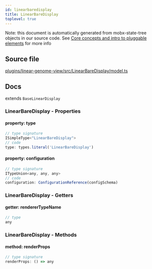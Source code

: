 ```yaml
---
id: linearbaredisplay
title: LinearBareDisplay
toplevel: true
---
```


Note: this document is automatically generated from mobx-state-tree objects in
our source code. See
[Core concepts and intro to pluggable elements](/docs/developer_guide/) for more
info

## Source file

[plugins/linear-genome-view/src/LinearBareDisplay/model.ts](https://github.com/GMOD/jbrowse-components/blob/main/plugins/linear-genome-view/src/LinearBareDisplay/model.ts)

## Docs

extends `BaseLinearDisplay`

### LinearBareDisplay - Properties

#### property: type

```js
// type signature
ISimpleType<"LinearBareDisplay">
// code
type: types.literal('LinearBareDisplay')
```

#### property: configuration

```js
// type signature
ITypeUnion<any, any, any>
// code
configuration: ConfigurationReference(configSchema)
```

### LinearBareDisplay - Getters

#### getter: rendererTypeName

```js
// type
any
```

### LinearBareDisplay - Methods

#### method: renderProps

```js
// type signature
renderProps: () => any
```

